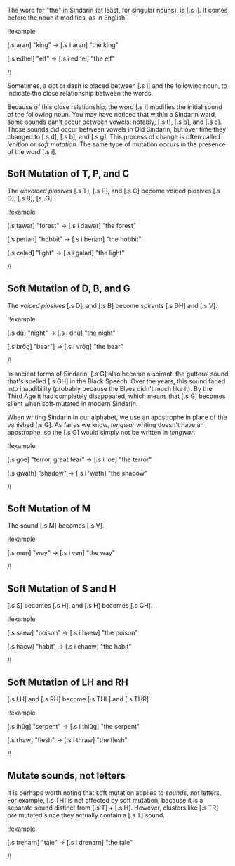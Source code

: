 The word for "the" in Sindarin (at least, for singular nouns), is [.s i]. It comes before
the noun it modifies, as in English.

!!example

[.s aran] "king" &rarr; [.s i aran] "the king"

[.s edhel] "elf" &rarr; [.s i edhel] "the elf"

/!

Sometimes, a dot or dash is placed between [.s i] and the following noun, to indicate the
close relationship between the words.

Because of this close relationship, the word [.s i] modifies the initial sound of the following
noun. You may have noticed that within a Sindarin word, some sounds can't occur between vowels:
notably, [.s t], [.s p], and [.s c]. Those sounds *did* occur between vowels in Old Sindarin, but
over time they changed to [.s d], [.s b], and [.s g]. This process of change is often called _lenition_
or _soft mutation_. The same type of mutation occurs in the presence of the word [.s i].

## Soft Mutation of T, P, and C

The _unvoiced plosives_ [.s T], [.s P], and [.s C] become voiced plosives [.s D], [.s B], [s. G].

!!example

[.s tawar] "forest" &rarr; [.s i dawar] "the forest"

[.s perian] "hobbit" &rarr; [.s i berian] "the hobbit"

[.s calad] "light" &rarr; [.s i galad] "the light"

/!

## Soft Mutation of D, B, and G

The _voiced plosives_ [.s D], and [.s B] become spirants [.s DH] and [.s V].

!!example

[.s dû] "night" &rarr; [.s i dhû] "the night"

[.s brôg] "bear"] &rarr; [.s i vrôg] "the bear"

/!

In ancient forms of Sindarin, [.s G] also became a spirant: the gutteral sound
that's spelled [.s GH] in the Black Speech. Over the years, this sound faded into
inaudibility (probably because the Elves didn't much like it). By the Third Age
it had completely disappeared, which means that [.s G] becomes silent when soft-mutated
in modern Sindarin.

When writing Sindarin in our alphabet, we use an apostrophe in place of the vanished
[.s G]. As far as we know, _tengwar_ writing doesn't have an apostrophe, so the [.s G]
would simply not be written in _tengwar_.

!!example

[.s goe] "terror, great fear" &rarr; [.s i 'oe] "the terror"

[.s gwath] "shadow" &rarr; [.s i 'wath] "the shadow"

/!

## Soft Mutation of M

The sound [.s M] becomes [.s V].

!!example

[.s men] "way" &rarr; [.s i ven] "the way"

/!

## Soft Mutation of S and H

[.s S] becomes [.s H], and [.s H] becomes [.s CH].

!!example

[.s saew] "poison" &rarr; [.s i haew] "the poison"

[.s haew] "habit" &rarr; [.s i chaew] "the habit"

/!

## Soft Mutation of LH and RH

[.s LH] and [.s RH] become [.s THL] and [.s THR]

!!example

[.s lhûg] "serpent" &rarr; [.s i thlûg] "the serpent"

[.s rhaw] "flesh" &rarr; [.s i thraw] "the flesh"

/!

## Mutate sounds, not letters

It is perhaps worth noting that soft mutation applies to *sounds*, not letters.
For example, [.s TH] is not affected by soft mutation, because it is a separate sound
distinct from [.s T] + [.s H]. However, clusters like [.s TR] *are* mutated since
they actually contain a [.s T] sound.

!!example

[.s trenarn] "tale" &rarr; [.s i drenarn] "the tale"

/!
